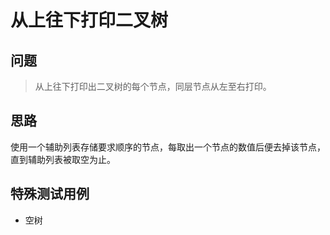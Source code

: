 # 从上往下打印二叉树

## 问题

>从上往下打印出二叉树的每个节点，同层节点从左至右打印。

## 思路

使用一个辅助列表存储要求顺序的节点，每取出一个节点的数值后便去掉该节点，直到辅助列表被取空为止。

## 特殊测试用例

- 空树
